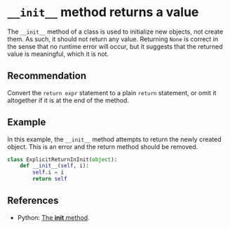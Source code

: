 # `__init__` method returns a value
The `__init__` method of a class is used to initialize new objects, not create them. As such, it should not return any value. Returning `None` is correct in the sense that no runtime error will occur, but it suggests that the returned value is meaningful, which it is not.


## Recommendation
Convert the `return expr` statement to a plain `return` statement, or omit it altogether if it is at the end of the method.


## Example
In this example, the `__init__` method attempts to return the newly created object. This is an error and the return method should be removed.


```python
class ExplicitReturnInInit(object):
    def __init__(self, i):
        self.i = i
        return self
```

## References
* Python: [The __init__ method](http://docs.python.org/2.7/reference/datamodel.html#object.__init__).
